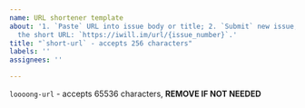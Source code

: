 ```yaml
---
name: URL shortener template
about: '1. `Paste` URL into issue body or title; 2. `Submit` new issue; 3. `Copy`
  the short URL: `https://iwill.im/url/{issue_number}`.'
title: "`short-url` - accepts 256 characters"
labels: ''
assignees: ''

---
```


`loooong-url` - accepts 65536 characters, **REMOVE IF NOT NEEDED**
